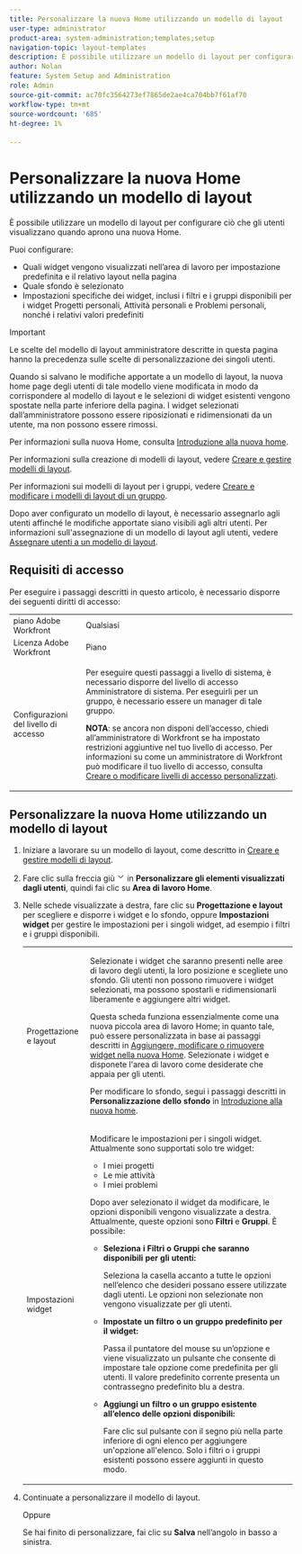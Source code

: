 ```yaml
---
title: Personalizzare la nuova Home utilizzando un modello di layout
user-type: administrator
product-area: system-administration;templates;setup
navigation-topic: layout-templates
description: È possibile utilizzare un modello di layout per configurare ciò che gli utenti visualizzano quando aprono una nuova Home.
author: Nolan
feature: System Setup and Administration
role: Admin
source-git-commit: ac70fc3564273ef7865de2ae4ca704bb7f61af70
workflow-type: tm+mt
source-wordcount: '685'
ht-degree: 1%

---
```


# Personalizzare la nuova Home utilizzando un modello di layout

È possibile utilizzare un modello di layout per configurare ciò che gli utenti visualizzano quando aprono una nuova Home.

Puoi configurare:

* Quali widget vengono visualizzati nell’area di lavoro per impostazione predefinita e il relativo layout nella pagina
* Quale sfondo è selezionato
* Impostazioni specifiche dei widget, inclusi i filtri e i gruppi disponibili per i widget Progetti personali, Attività personali e Problemi personali, nonché i relativi valori predefiniti

>[!IMPORTANT]
>
>Le scelte del modello di layout amministratore descritte in questa pagina hanno la precedenza sulle scelte di personalizzazione dei singoli utenti.
>
>Quando si salvano le modifiche apportate a un modello di layout, la nuova home page degli utenti di tale modello viene modificata in modo da corrispondere al modello di layout e le selezioni di widget esistenti vengono spostate nella parte inferiore della pagina. I widget selezionati dall’amministratore possono essere riposizionati e ridimensionati da un utente, ma non possono essere rimossi.

Per informazioni sulla nuova Home, consulta [Introduzione alla nuova home](/help/quicksilver/workfront-basics/using-home/new-home/get-started-with-new-home.md).

Per informazioni sulla creazione di modelli di layout, vedere [Creare e gestire modelli di layout](../use-layout-templates/create-and-manage-layout-templates.md).

Per informazioni sui modelli di layout per i gruppi, vedere [Creare e modificare i modelli di layout di un gruppo](../../../administration-and-setup/manage-groups/work-with-group-objects/create-and-modify-a-groups-layout-templates.md).

Dopo aver configurato un modello di layout, è necessario assegnarlo agli utenti affinché le modifiche apportate siano visibili agli altri utenti. Per informazioni sull&#39;assegnazione di un modello di layout agli utenti, vedere [Assegnare utenti a un modello di layout](../use-layout-templates/assign-users-to-layout-template.md).

## Requisiti di accesso

Per eseguire i passaggi descritti in questo articolo, è necessario disporre dei seguenti diritti di accesso:

<table style="table-layout:auto"> 
 <col> 
 <col> 
 <tbody> 
  <tr> 
   <td role="rowheader">piano Adobe Workfront</td> 
   <td>Qualsiasi</td> 
  </tr> 
  <tr> 
   <td role="rowheader">Licenza Adobe Workfront</td> 
   <td>Piano</td> 
  </tr> 
  <tr> 
   <td role="rowheader">Configurazioni del livello di accesso</td> 
   <td> <p>Per eseguire questi passaggi a livello di sistema, è necessario disporre del livello di accesso Amministratore di sistema.
Per eseguirli per un gruppo, è necessario essere un manager di tale gruppo.</p> <p><b>NOTA</b>: se ancora non disponi dell’accesso, chiedi all’amministratore di Workfront se ha impostato restrizioni aggiuntive nel tuo livello di accesso. Per informazioni su come un amministratore di Workfront può modificare il tuo livello di accesso, consulta <a href="../../../administration-and-setup/add-users/configure-and-grant-access/create-modify-access-levels.md" class="MCXref xref">Creare o modificare livelli di accesso personalizzati</a>.</p> </td> 
  </tr> 
 </tbody> 
</table>

## Personalizzare la nuova Home utilizzando un modello di layout

1. Iniziare a lavorare su un modello di layout, come descritto in [Creare e gestire modelli di layout](../../../administration-and-setup/customize-workfront/use-layout-templates/create-and-manage-layout-templates.md).

1. Fare clic sulla freccia giù ![](assets/dropdown-arrow.png) in **Personalizzare gli elementi visualizzati dagli utenti**, quindi fai clic su **Area di lavoro Home**.

1. Nelle schede visualizzate a destra, fare clic su **Progettazione e layout** per scegliere e disporre i widget e lo sfondo, oppure **Impostazioni widget** per gestire le impostazioni per i singoli widget, ad esempio i filtri e i gruppi disponibili.

   <table style="table-layout:auto"> 
    <col> 
    <col> 
    <tbody> 
     <tr> 
      <td role="rowheader">Progettazione e layout</td> 
      <td>
      <p>Selezionate i widget che saranno presenti nelle aree di lavoro degli utenti, la loro posizione e scegliete uno sfondo. Gli utenti non possono rimuovere i widget selezionati, ma possono spostarli e ridimensionarli liberamente e aggiungere altri widget.</p>
      <p>Questa scheda funziona essenzialmente come una nuova piccola area di lavoro Home; in quanto tale, può essere personalizzata in base ai passaggi descritti in <a href="/help/quicksilver/workfront-basics/using-home/new-home/add-edit-remove-widgets-in-new-home.md" class="MCXref xref">Aggiungere, modificare o rimuovere widget nella nuova Home</a>. Selezionate i widget e disponete l'area di lavoro come desiderate che appaia per gli utenti.</p>
      <p>Per modificare lo sfondo, segui i passaggi descritti in <b>Personalizzazione dello sfondo</b> in <a href="/help/quicksilver/workfront-basics/using-home/new-home/get-started-with-new-home.md" class="MCXref xref">Introduzione alla nuova home</a>.</p>
      </td> 
     </tr> 
     <tr> 
      <td role="rowheader">Impostazioni widget</td> 
      <td>
      <p>Modificare le impostazioni per i singoli widget. Attualmente sono supportati solo tre widget:</p>
      <ul>
        <li>I miei progetti</li>
        <li>Le mie attività</li>
        <li>I miei problemi</li>
      </ul>
      <p>Dopo aver selezionato il widget da modificare, le opzioni disponibili vengono visualizzate a destra. Attualmente, queste opzioni sono <b>Filtri</b> e <b>Gruppi</b>. È possibile:</p>
      <ul>
        <li><b>Seleziona i Filtri o Gruppi che saranno disponibili per gli utenti:</b><p>Seleziona la casella accanto a tutte le opzioni nell’elenco che desideri possano essere utilizzate dagli utenti. Le opzioni non selezionate non vengono visualizzate per gli utenti.</li></p>
        <li><b>Impostate un filtro o un gruppo predefinito per il widget:</b><p>Passa il puntatore del mouse su un’opzione e viene visualizzato un pulsante che consente di impostare tale opzione come predefinita per gli utenti. Il valore predefinito corrente presenta un contrassegno predefinito blu a destra.</li></p>
        <li><b>Aggiungi un filtro o un gruppo esistente all’elenco delle opzioni disponibili:</b><p>Fare clic sul pulsante con il segno più nella parte inferiore di ogni elenco per aggiungere un'opzione all'elenco. Solo i filtri o i gruppi esistenti possono essere aggiunti in questo modo.</li></p>
      </ul>
      </td> 
     </tr>
    </tbody> 
   </table>

1. Continuate a personalizzare il modello di layout.

   Oppure

   Se hai finito di personalizzare, fai clic su **Salva** nell’angolo in basso a sinistra.

